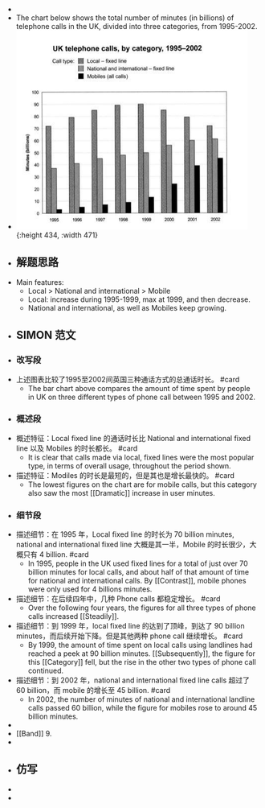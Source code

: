 -
- The chart below shows the total number of minutes (in billions) of telephone calls in the UK, divided into three categories, from 1995-2002.
- ![image.png](../assets/image_1722942338351_0.png){:height 434, :width 471}
- ## 解题思路
- Main features:
	- Local > National and international > Mobile
	- Local: increase during 1995-1999, max at 1999, and then decrease.
	- National and international, as well as Mobiles keep growing.
- ## SIMON 范文
- ### 改写段
- 上述图表比较了1995至2002间英国三种通话方式的总通话时长。 #card
	- The bar chart above compares the amount of time spent by people in UK on three different types of phone call between 1995 and 2002.
- ### 概述段
- 概述特征：Local fixed line 的通话时长比 National and international fixed line 以及 Mobiles 的时长都长。 #card
	- It is clear that calls made via local, fixed lines were the most popular type, in terms of overall usage, throughout the period shown.
- 描述特征：Modiles 的时长是最短的，但是其也是增长最快的。 #card
	- The lowest figures on the chart are for mobile calls, but this category also saw the most [[Dramatic]] increase in user minutes.
- ### 细节段
- 描述细节：在 1995 年，Local fixed line 的时长为 70 billion minutes, national and international fixed line 大概是其一半，Mobile 的时长很少，大概只有 4 billion. #card
	- In 1995, people in the UK used fixed lines for a total of just over 70 billion minutes for local calls, and about half of that amount of time for national and international calls. By [[Contrast]], mobile phones were only used for 4 billions minutes.
- 描述细节：在后续四年中，几种 Phone calls 都稳定增长。 #card
	- Over the following four years, the figures for all three types of phone calls increased [[Steadily]].
- 描述细节：到 1999 年，local fixed line 的达到了顶峰，到达了 90 billion minutes，而后续开始下降。但是其他两种 phone call 继续增长。 #card
	- By 1999, the amount of time spent on local calls using landlines had reached a peek at 90 billion minutes. [[Subsequently]], the figure for this [[Category]] fell, but the rise in the other two types of phone call continued.
- 描述细节：到 2002 年，national and international fixed line calls 超过了 60 billion，而 mobile 的增长至 45 billion. #card
	- In 2002, the number of minutes of national and international landline calls passed 60 billion, while the figure for mobiles rose to around 45 billion minutes.
-
- [[Band]] 9.
-
- ## 仿写
-
-